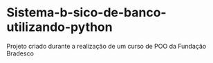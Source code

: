 # Sistema-b-sico-de-banco-utilizando-python
Projeto criado durante a realização de um curso de POO da Fundação Bradesco
